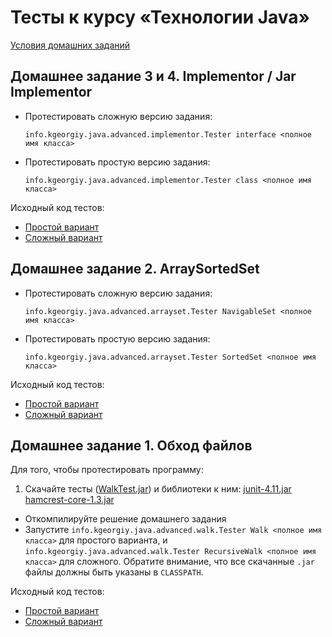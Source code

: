 Тесты к курсу «Технологии Java»
====

[Условия домашних заданий](http://www.kgeorgiy.info/courses/java-advanced/homeworks.html)

Домашнее задание 3 и 4. Implementor / Jar Implementor
----
* Протестировать сложную версию задания: 
    ```
    info.kgeorgiy.java.advanced.implementor.Tester interface <полное имя класса>
    ```
* Протестировать простую версию задания: 
    ```
    info.kgeorgiy.java.advanced.implementor.Tester class <полное имя класса>
    ```

Исходный код тестов: 

* [Простой вариант](java/info/kgeorgiy/java/advanced/implementor/InterfaceImplementorTest.java)
* [Сложный вариант](java/info/kgeorgiy/java/advanced/implementor/ClassImplementorTest.java)

Домашнее задание 2. ArraySortedSet
----
* Протестировать сложную версию задания: 
    ```
    info.kgeorgiy.java.advanced.arrayset.Tester NavigableSet <полное имя класса>
    ```
* Протестировать простую версию задания: 
    ```
    info.kgeorgiy.java.advanced.arrayset.Tester SortedSet <полное имя класса>
    ```

Исходный код тестов: 

* [Простой вариант](java/info/kgeorgiy/java/advanced/arrayset/SortedSetTest.java)
* [Сложный вариант](java/info/kgeorgiy/java/advanced/arrayset/NavigableSetTest.java)

Домашнее задание 1. Обход файлов
----
Для того, чтобы протестировать программу:

 1. Скачайте тесты ([WalkTest.jar](artifacts/WalkTest.jar)) и библиотеки к ним:
    [junit-4.11.jar](lib/junit-4.11.jar) [hamcrest-core-1.3.jar](lib/hamcrest-core-1.3.jar)
 * Откомпилируйте решение домашнего задания
 * Запустите
   `info.kgeorgiy.java.advanced.walk.Tester Walk <полное имя класса>`
   для простого варианта, и 
   `info.kgeorgiy.java.advanced.walk.Tester RecursiveWalk <полное имя класса>`
   для сложного. Обратите внимание, что все скачанные `.jar` файлы должны
   быть указаны в `CLASSPATH`.
    
Исходный код тестов: 

* [Простой вариант](java/info/kgeorgiy/java/advanced/walk/WalkTest.java)
* [Сложный вариант](java/info/kgeorgiy/java/advanced/walk/RecursiveWalkTest.java)
